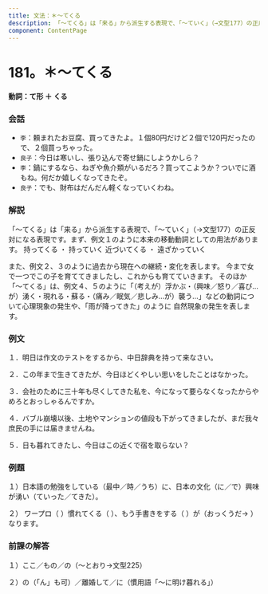 ```yaml
---
title: 文法：＊～てくる
description: 「～てくる」は「来る」から派生する表現で、「～ていく」（→文型177）の正反対になる表現です。まず、例文１のように本来の移動動詞としての用法があります。 持ってくる ・ 持っていく 近づいてくる ・ 遠ざかっていく
component: ContentPage
---
```



# 181。＊～てくる
#### 動詞：て形 ＋ くる
### 会話
- `李`：頼まれたお豆腐、買ってきたよ。１個80円だけど２個で120円だったので、２個買っちゃった。
- `良子`：今日は寒いし、張り込んで寄せ鍋にしようかしら？
- `李`：鍋にするなら、ねぎや魚介類がいるだろ？買ってこようか？ついでに酒もね。何だか嬉しくなってきたぞ。
- `良子`：でも、財布はだんだん軽くなっていくわね。
### 解説
「～てくる」は「来る」から派生する表現で、「～ていく」（→文型177）の正反対になる表現です。まず、例文１のように本来の移動動詞としての用法があります。 持ってくる ・ 持っていく 近づいてくる ・ 遠ざかっていく

また、例文２、３のように過去から現在への継続・変化を表します。 今まで女で一つでこの子を育ててきましたし、これからも育てていきます。 そのほか「～てくる」は、例文４、５のように「（考えが）浮かぶ・（興味／怒り／喜び…が）湧く・現れる・蘇る・（痛み／眠気／悲しみ…が）襲う…」などの動詞について心理現象の発生や、「雨が降ってきた」のように 自然現象の発生を表します。
### 例文
１．明日は作文のテストをするから、中日辞典を持って来なさい。

２．この年まで生きてきたが、今日ほどくやしい思いをしたことはなかった。

３．会社のために三十年も尽くしてきた私を、今になって要らなくなったからやめろとおっしゃるんですか。

４．バブル崩壊以後、土地やマンションの値段も下がってきましたが、まだ我々庶民の手には届きませんね。

５．日も暮れてきたし、今日はこの近くで宿を取らない？
### 例題
１）日本語の勉強をしている（最中／時／うち）に、日本の文化（に／で）興味が湧い（ていった／てきた）。

２） ワープロ（ ）慣れてくる（ ）、もう手書きをする（ ）が（おっくうだ→ ）なります。
### 前課の解答
１）ここ／もの／の（～とおり→文型225）

２）の（「ん」も可）／離婚して／に（慣用語「～に明け暮れる」）
